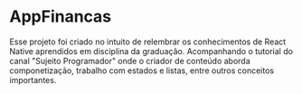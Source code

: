 # AppFinancas
Esse projeto foi criado no intuito de relembrar os conhecimentos de React Native aprendidos em disciplina da graduação. 
Acompanhando o tutorial do canal "Sujeito Programador" onde o criador de conteúdo aborda componetização, trabalho com estados e listas, entre outros conceitos importantes.
